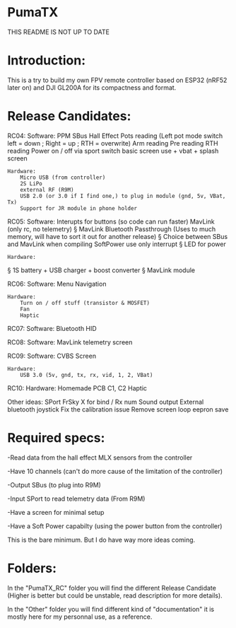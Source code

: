 # PumaTX

THIS README IS NOT UP TO DATE

# Introduction:
This is a try to build my own FPV remote controller based on ESP32 (nRF52 later on) and DJI GL200A for its compactness and format.


# Release Candidates:

RC04: 
	Software:
		PPM
		SBus
		Hall Effect
		Pots reading (Left pot mode switch left = down ; Right = up ; RTH = overwrite)
		Arm reading
		Pre reading
		RTH reading
		Power on / off via sport switch
		basic screen use + vbat + splash screen
		
	Hardware:
		Micro USB (from controller)
		2S LiPo
		external RF (R9M)
		USB 2.0 (or 3.0 if I find one,) to plug in module (gnd, 5v, VBat, Tx)
		Support for JR module in phone holder
		
RC05:
	Software:
		Interupts for buttons (so code can run faster)
		MavLink (only rc, no telemetry) 
§		MavLink Bluetooth Passthrough (Uses to much memory, will have to sort it out for another release)
§		Choice between SBus and MavLink when compiling
		SoftPower use only interrupt
§		LED for power
		
	Hardware:
§		1S battery + USB charger + boost converter
§		MavLink module
		
RC06:
	Software:
		Menu Navigation
		
	Hardware:
		Turn on / off stuff (transistor & MOSFET)
		Fan
		Haptic
		
RC07:
	Software:
		Bluetooth HID
		
RC08:
	Software:
		MavLink telemetry screen

RC09:
	Software:
		CVBS Screen
		
	Hardware:
		USB 3.0 (5v, gnd, tx, rx, vid, 1, 2, VBat)
	
RC10:
	Hardware:
		Homemade PCB
		C1, C2
		Haptic
		
Other ideas:
	SPort
	FrSky X for bind / Rx num
	Sound output
	External bluetooth joystick
	Fix the calibration issue
	Remove screen loop
	eepron save
	
# Required specs:
-Read data from the hall effect MLX sensors from the controller

-Have 10 channels (can't do more cause of the limitation of the controller)

-Output SBus (to plug into R9M)

-Input SPort to read telemetry data (From R9M)

-Have a screen for minimal setup

-Have a Soft Power capabilty (using the power button from the controller)


This is the bare minimum. But I do have way more ideas coming.

# Folders:
In the "PumaTX_RC" folder you will find the different Release Candidate (Higher is better but could be unstable, read description for more details).

In the "Other" folder you will find different kind of "documentation" it is mostly here for my personnal use, as a reference.
